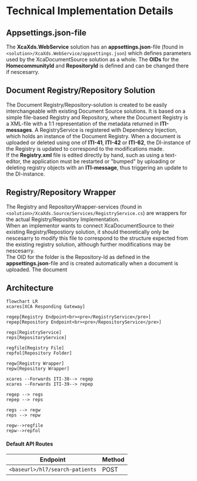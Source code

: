 # Technical Implementation Details

## Appsettings.json-file
The **XcaXds.WebService** solution has an **appsettings.json**-file (found in `<solution>/XcaXds.WebService/appsettings.json`) which defines parameters used by the XcaDocumentSource solution as a whole. The **OIDs** for the **HomecommunityId** and **RepositoryId** is defined and can be changed there if nescesarry.

## Document Registry/Repository Solution
The Document Registry/Repository-solution is created to be easily interchangeable with existing Document Source solutions. It is based on a simple file-based Registry and Repository, where the Document Registry is a XML-file with a 1:1 representation of the metadata returned in **ITI-messages**.
A RegistryService is registered with Dependency Injection, which holds an instance of the Document Registry. When a document is uploaded or deleted using one of **ITI-41**, **ITI-42** or **ITI-62**, the DI-instance of the Registry is updated to correspond to the modifications made.  
If the **Registry.xml** file is edited directly by hand, such as using a text-editor, the application must be restarted or "bumped" by uploading or deleting registry objects with an **ITI-message**, thus triggering an update to the DI-instance.

## Registry/Repository Wrapper
The Registry and RepositoryWrapper-services (found in `<solution>/XcaXds.Source/Services/RegistryService.cs`) are wrappers for the actual Registry/Repository Implementation.  
When an implementor wants to connect XcaDocumentSource to their existing Registry/Repostiory solution, it should theoretically only be nescesarry to modify this file to correspond to the structure expected from the existing registry solution, although further modifications may be nescesarry.  
The OID for the folder is the Repository-Id as defined in the **appsettings.json**-file and is created automatically when a document is uploaded. The document  
## Architecture

```mermaid
flowchart LR
xcares[XCA Responding Gateway]

regep[Registry Endpoint<br><pre>/RegistryService</pre>]
repep[Repository Endpoint<br><pre>/RepositoryService</pre>]

regs[RegistryService]
reps[RepositoryService]

regfile[Registry File]
repfol[Repository Folder]

regw[Registry Wrapper]
repw[Repository Wrapper]

xcares --Forwards ITI-38--> regep
xcares --Forwards ITI-39--> repep

regep --> regs
repep --> reps

regs --> regw
reps --> repw

regw-->regfile
repw-->repfol
```

#### Default API Routes
| Endpoint | Method
|---|---|
| `<baseurl>/hl7/search-patients` | POST